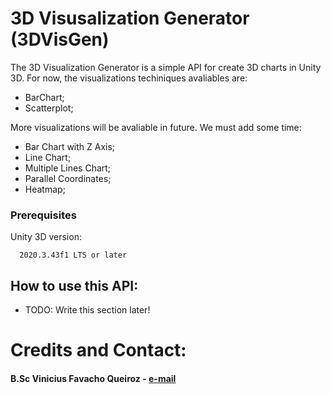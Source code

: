 # 3D Visusalization Generator (3DVisGen)

The 3D Visualization Generator is a simple API for create 3D charts in Unity 3D. For now, the visualizations techiniques avaliables are:
- BarChart;
- Scatterplot;

More visualizations will be avaliable in future. We must add some time: 
- Bar Chart with Z Axis;
- Line Chart;
- Multiple Lines Chart;
- Parallel Coordinates;
- Heatmap;

### Prerequisites

Unity 3D version:
```
  2020.3.43f1 LTS or later
```

## How to use this API:

- TODO: Write this section later!

# Credits and Contact:
#### B.Sc Vinicius Favacho Queiroz - [e-mail](mailto:viniciusqquei@hotmail.com)